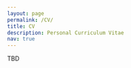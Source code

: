 ```yaml
---
layout: page
permalink: /CV/
title: CV
description: Personal Curriculum Vitae
nav: true
---
```


TBD
